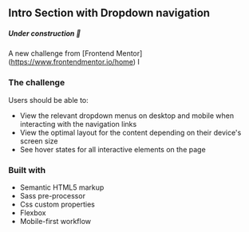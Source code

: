 ## Intro Section with Dropdown navigation

##### Under construction 🚧

A new challenge from [Frontend Mentor] (https://www.frontendmentor.io/home) I

### The challenge

Users should be able to:

- View the relevant dropdown menus on desktop and mobile when interacting with the navigation links
- View the optimal layout for the content depending on their device's screen size
- See hover states for all interactive elements on the page

### Built with

- Semantic HTML5 markup
- Sass pre-processor
- Css custom properties
- Flexbox
- Mobile-first workflow
